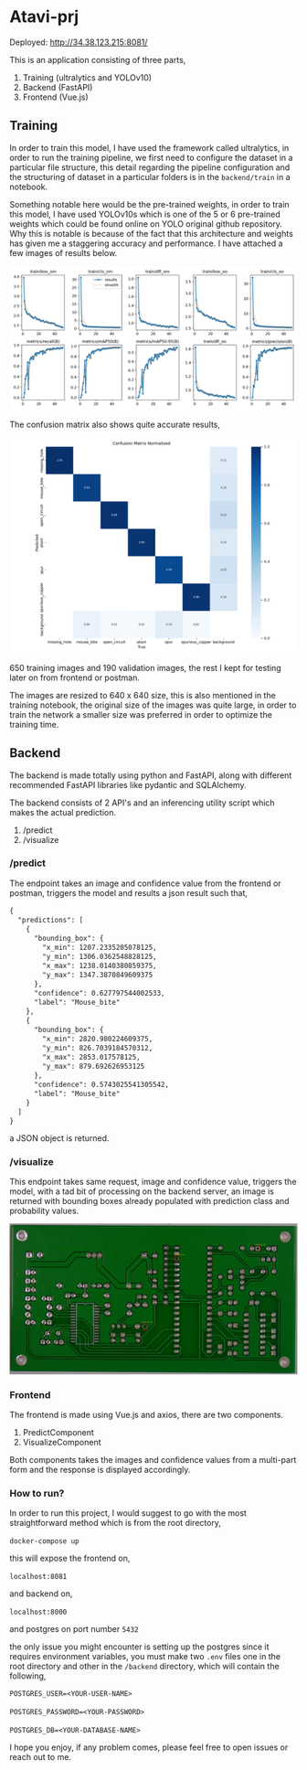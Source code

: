 # Atavi-prj

Deployed: http://34.38.123.215:8081/

This is an application consisting of three parts, 
1. Training (ultralytics and YOLOv10)
2. Backend (FastAPI)
3. Frontend (Vue.js)

## Training 

In order to train this model, I have used the framework called ultralytics, in order to run the training pipeline, we first need to configure the dataset in a particular file structure, this detail regarding the pipeline configuration and the structuring of dataset in a particular folders is in the `backend/train` in a notebook. 

 Something notable here would be the pre-trained weights, in order to train this model, I have used YOLOv10s which is one of the 5 or 6 pre-trained weights which could be found online on YOLO original github repository. Why this is notable is because of the fact that this architecture and weights has given me a staggering accuracy and performance. I have attached a few images of results below. 

![alt text](https://github.com/kazzastic/Atavi-prj/blob/master/results.png)

The confusion matrix also shows quite accurate results, 

![alt text](https://github.com/kazzastic/Atavi-prj/blob/master/confusion_matrix_normalized.png)

650 training images and 190 validation images, the rest I kept for testing later on from frontend or postman. 

The images are resized to 640 x 640 size, this is also mentioned in the training notebook, the original size of the images was quite large, in order to train the network a smaller size was preferred in order to optimize the training time.


## Backend 

The backend is made totally using python and FastAPI, along with different recommended FastAPI libraries like pydantic and SQLAlchemy. 

The backend consists of 2 API's and an inferencing utility script which makes the actual prediction. 

1. /predict 
2. /visualize

### /predict

The endpoint takes an image and confidence value from the frontend or postman, triggers the model and results a json result such that, 

```
{
  "predictions": [
    {
      "bounding_box": {
        "x_min": 1207.2335205078125,
        "y_min": 1306.0362548828125,
        "x_max": 1238.0140380859375,
        "y_max": 1347.3870849609375
      },
      "confidence": 0.627797544002533,
      "label": "Mouse_bite"
    },
    {
      "bounding_box": {
        "x_min": 2820.980224609375,
        "y_min": 826.7039184570312,
        "x_max": 2853.017578125,
        "y_max": 879.692626953125
      },
      "confidence": 0.5743025541305542,
      "label": "Mouse_bite"
    }
  ]
}
```
a JSON object is returned. 

### /visualize

This endpoint takes same request, image and confidence value, triggers the model, with a tad bit of processing on the backend server, an image is returned with bounding boxes already populated with prediction class and probability values. 

![alt text](https://github.com/kazzastic/Atavi-prj/blob/master/pred.jpeg) 

### Frontend 

The frontend is made using Vue.js and axios, there are two components. 
1. PredictComponent
2. VisualizeComponent

Both components takes the images and confidence values from a multi-part form and the response is displayed accordingly. 

### How to run?

In order to run this project, I would suggest to go with the most straightforward method which is from the root directory, 

`docker-compose up`

this will expose the frontend on, 

`localhost:8081`

and backend on, 

`localhost:8000`

and postgres on port number `5432`

the only issue you might encounter is setting up the postgres since it requires environment variables, you must make two `.env` files one in the root directory and other in the `/backend` directory, which will contain the following, 

```
POSTGRES_USER=<YOUR-USER-NAME>

POSTGRES_PASSWORD=<YOUR-PASSWORD>

POSTGRES_DB=<YOUR-DATABASE-NAME>
```

I hope you enjoy, if any problem comes, please feel free to open issues or reach out to me. 